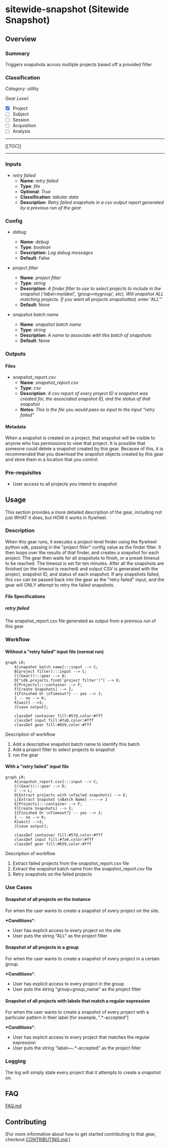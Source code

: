 # sitewide-snapshot (Sitewide Snapshot)

## Overview

### Summary

Triggers snapshots across multiple projects based off a provided filter


### Classification

*Category:* utility

*Gear Level:*

- [x] Project
- [ ] Subject
- [ ] Session
- [ ] Acquisition
- [ ] Analysis

----

[[_TOC_]]

----

### Inputs

- *retry failed*
  - __Name__: *retry failed*
  - __Type__: *file*
  - __Optional__: *True*
  - __Classification__: *tabular data*
  - __Description__: *Retry failed snapshots in a csv output report generated by a previous run of the gear*

### Config

- *debug*
  - __Name__: *debug*
  - __Type__: *boolean*
  - __Description__: *Log debug messages*
  - __Default__: *False*

- *project filter*
  - __Name__: *project filter*
  - __Type__: *string*
  - __Description__: *A finder filter to use to select projects to include in the snapshot ('label=mylabel', 'group=mygroup', etc).  Will snapshot ALL matching projects.  If you want all projects snapshotted, enter 'ALL'"*
  - __Default__: None

- *snapshot batch name*
  - __Name__: *snapshot batch name*
  - __Type__: *string*
  - __Description__: *A name to associate with this batch of snapshots*
  - __Default__: None

### Outputs

#### Files


- *snapshot_report.csv*
  - __Name__: *snapshot_report.csv*
  - __Type__: *csv*
  - __Description__: *A csv report of every project ID a snapshot was created for, the associated snapshot ID, and the status of that snapshot*
  - __Notes__: *This is the file you would pass as input to the input "retry failed"*

#### Metadata

When a snapshot is created on a project, that snapshot will be visible to anyone
who has permissions to view that project.  It is possible that someone could
delete a snapshot created by this gear.  Because of this, it is recommended that
you download the snapshot objects created by this gear and store them in a 
location that you control.

### Pre-requisites

- User access to all projects you intend to snapshot

## Usage

This section provides a more detailed description of the gear, including not just WHAT it does, but HOW it works in flywheel.

### Description

When this gear runs, it executes a project-level finder using the flywheel 
python sdk, passing in the "project filter" config value as the finder filter.
It then loops over the results of that finder, and creates a snapshot for each
project.  The gear then waits for all snapshots to finish, or a preset timeout
to be reached.  The timeout is set for ten minutes. After all the snapshots
are finished (or the timeout is reached) and output CSV is generated with the 
project, snapshot ID, and status of each snapshot.  If any snapshots failed,
this csv can be passed back into the gear as the "retry failed" input, and the
gear will ONLY attempt to retry the failed snapshots.

#### File Specifications

##### *retry failed*

The snapshot_report.csv file generated as output from a previous run of this
gear.

### Workflow

#### Without a "retry failed" input file (normal run)
```mermaid
graph LR;
    A[snapshot batch name]:::input --> C;
    B[project filter]:::input --> C;
    C((Gear)):::gear --> D;
    D["sdk.projects.find('project filter')"] --> E;
    E[Projects]:::container --> F;
    F[Create Snapshots] --> I;
    I{Finished Or \nTimeout?} -- yes --> J;
    I -- no --> K;
    K[wait] -->I;
    J[save output];
    
    classDef container fill:#57d,color:#fff
    classDef input fill:#7a9,color:#fff
    classDef gear fill:#659,color:#fff

```

Description of workflow

1. Add a descriptive snapshot batch name to identify this batch
2. Add a project filter to select projects to snapshot
3. run the gear

#### With a "retry failed" input file
```mermaid
graph LR;
    A[snapshot_report.csv]:::input --> C;
    C((Gear)):::gear --> D;
    C --> L;
    D[Extract projects with \nfailed snapshots] --> E;
    L[Extract Snapshot \nBatch Name] -----> J
    E[Projects]:::container --> F;
    F[Create Snapshots] --> I;
    I{Finished Or \nTimeout?} -- yes --> J;
    I -- no --> K;
    K[wait] -->I;
    J[save output];
    
    classDef container fill:#57d,color:#fff
    classDef input fill:#7a9,color:#fff
    classDef gear fill:#659,color:#fff

```

Description of workflow

1. Extract failed projects from the snapshot_report.csv file
2. Extract the snapshot batch name from the snapshot_report.csv file
3. Retry snapshots on the failed projects


### Use Cases

#### Snapshot of all projects on the instance

For when the user wants to create a snapshot of every project on the site.

__*Conditions__*:

- User has explicit access to every project on the site
- User puts the string "ALL" as the project filter


#### Snapshot of all projects in a group

For when the user wants to create a snapshot of every project in a certain 
group.

__*Conditions__*:

- User has explicit access to every project in the group
- User puts the string "group=group_name" as the project filter

#### Snapshot of all projects with labels that match a regular expression

For when the user wants to create a snapshot of every project with a particular
pattern in their label (for example, ".*-accepted")

__*Conditions__*:

- User has explicit access to every project that matches the regular expression
- User puts the string "label=~.*-accepted" as the project filter


### Logging

The log will simply state every project that it attempts to create a snapshot on.
## FAQ

[FAQ.md](FAQ.md)

## Contributing

[For more information about how to get started contributing to that gear,
checkout [CONTRIBUTING.md](CONTRIBUTING.md).]
<!-- markdownlint-disable-file -->
